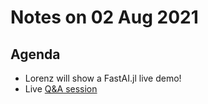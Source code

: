 # Notes on 02 Aug 2021

## Agenda

- Lorenz will show a FastAI.jl live demo!
- Live [Q&A session](https://pigeonhole.at/FASTAIJL)
